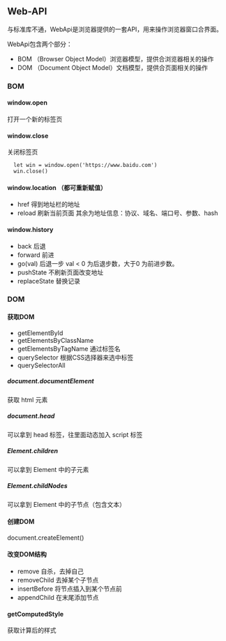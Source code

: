 ## Web-API
与标准库不通，WebApi是浏览器提供的一套API，用来操作浏览器窗口合界面。

WebApi包含两个部分：
+ BOM （Browser Object Model）浏览器模型，提供合浏览器相关的操作
+ DOM （Document Object Model）文档模型，提供合页面相关的操作

### BOM
#### window.open
打开一个新的标签页

#### window.close
关闭标签页
```
  let win = window.open('https://www.baidu.com')
  win.close()
```


#### window.location （都可重新赋值）
+ href 得到地址栏的地址
+ reload 刷新当前页面
其余为地址信息：协议、域名、端口号、参数、hash

#### window.history
+ back 后退
+ forward 前进
+ go(val) 后退一步 val < 0 为后退步数，大于0 为前进步数。
+ pushState 不刷新页面改变地址
+ replaceState 替换记录

### DOM
#### 获取DOM
+ getElementById
+ getElementsByClassName
+ getElementsByTagName      通过标签名
+ querySelector             根据CSS选择器来选中标签
+ querySelectorAll

##### document.documentElement
获取 html 元素

##### document.head
可以拿到 head 标签，往里面动态加入 script 标签

##### Element.children
可以拿到 Element 中的子元素

##### Element.childNodes
可以拿到 Element 中的子节点（包含文本）


#### 创建DOM
document.createElement()

#### 改变DOM结构
+ remove 自杀，去掉自己
+ removeChild 去掉某个子节点
+ insertBefore 将节点插入到某个节点前
+ appendChild  在末尾添加节点

#### getComputedStyle
获取计算后的样式

